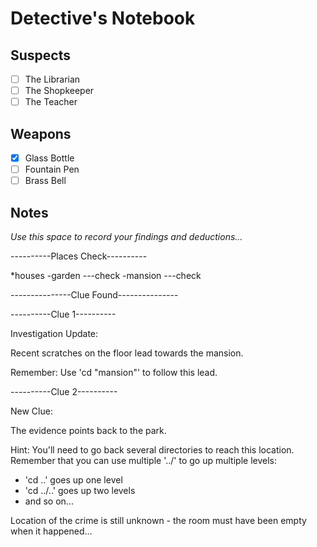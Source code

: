 # Detective's Notebook

## Suspects
- [ ] The Librarian
- [ ] The Shopkeeper
- [ ] The Teacher

## Weapons
- [X] Glass Bottle
- [ ] Fountain Pen
- [ ] Brass Bell

## Notes
*Use this space to record your findings and deductions...*

----------Places Check----------

*houses
	-garden ---check
	-mansion ---check

---------------Clue Found---------------

----------Clue 1----------

Investigation Update:

Recent scratches on the floor lead towards the mansion.

Remember: Use 'cd "mansion"' to follow this lead.

----------Clue 2----------

New Clue:

The evidence points back to the park.

Hint: You'll need to go back several directories to reach this location.
Remember that you can use multiple '../' to go up multiple levels:
- 'cd ..'    goes up one level
- 'cd ../..' goes up two levels
- and so on...

Location of the crime is still unknown - the room must have been empty when it happened...
